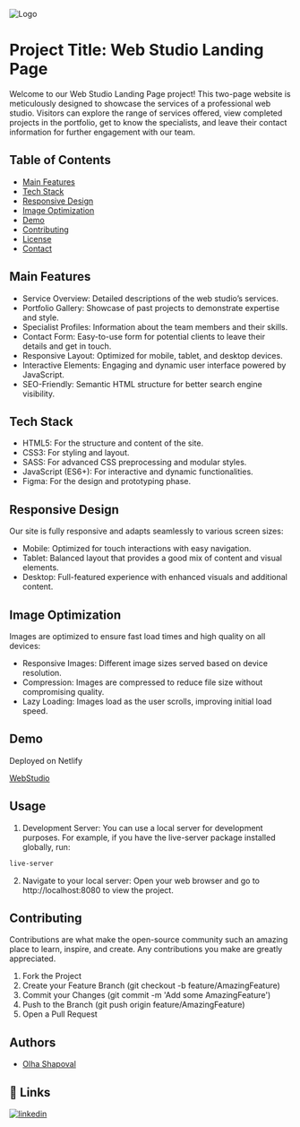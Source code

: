 
![Logo](https://res.cloudinary.com/de3wlojzp/image/upload/v1718778045/logo_p7rvew.png)


# Project Title: Web Studio Landing Page


Welcome to our Web Studio Landing Page project! 
This two-page website is meticulously designed to showcase the services of a professional web studio. Visitors can explore the range of services offered, view completed projects in the portfolio, get to know the specialists, and leave their contact information for further engagement with our team.


## Table of Contents

- [Main Features](#features)
- [Tech Stack](#tech-stack)
- [Responsive Design](#responsive-design)
- [Image Optimization](#image-optimization)
- [Demo](#demo)
- [Contributing](#contributing)
- [License](#license)
- [Contact](#contact)
## Main Features

- Service Overview: Detailed descriptions of the web studio’s services.
- Portfolio Gallery: Showcase of past projects to demonstrate expertise and style.
- Specialist Profiles: Information about the team members and their skills.
- Contact Form: Easy-to-use form for potential clients to leave their details and get in touch.
- Responsive Layout: Optimized for mobile, tablet, and desktop devices.
- Interactive Elements: Engaging and dynamic user interface powered by JavaScript.
- SEO-Friendly: Semantic HTML structure for better search engine visibility.


## Tech Stack

- HTML5: For the structure and content of the site.
- CSS3: For styling and layout.
- SASS: For advanced CSS preprocessing and modular styles.
- JavaScript (ES6+): For interactive and dynamic functionalities.
- Figma: For the design and prototyping phase.




## Responsive Design
Our site is fully responsive and adapts seamlessly to various screen sizes:
- Mobile: Optimized for touch interactions with easy navigation.
- Tablet: Balanced layout that provides a good mix of content and visual elements.
- Desktop: Full-featured experience with enhanced visuals and additional content.
## Image Optimization

Images are optimized to ensure fast load times and high quality on all devices:

- Responsive Images: Different image sizes served based on device resolution.
- Compression: Images are compressed to reduce file size without compromising quality.
- Lazy Loading: Images load as the user scrolls, improving initial load speed.
## Demo

Deployed on Netlify


[WebStudio](https://effulgent-fairy-c76670.netlify.app)


## Usage


1. Development Server:
You can use a local server for development purposes. For example, if you have the live-server package installed globally, run:

```bash
live-server
```
   
2. Navigate to your local server:
Open your web browser and go to http://localhost:8080 to view the project.




## Contributing

Contributions are what make the open-source community such an amazing place to learn, inspire, and create. Any contributions you make are greatly appreciated.

  1. Fork the Project
  2. Create your Feature Branch (git checkout -b feature/AmazingFeature)
  3. Commit your Changes (git commit -m 'Add some AmazingFeature')
  4. Push to the Branch (git push origin feature/AmazingFeature)
  5. Open a Pull Request

## Authors

- [Olha Shapoval](https://github.com/OlgaBieliaieva)


## 🔗 Links

[![linkedin](https://img.shields.io/badge/linkedin-0A66C2?style=for-the-badge&logo=linkedin&logoColor=white)](https://www.linkedin.com/in/olha-shapoval/)

